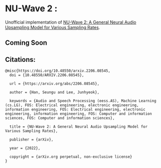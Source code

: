 # NU-Wave 2 :
Unofficial implementation of [NU-Wave 2: A General Neural Audio Upsampling Model for Various Sampling Rates](https://arxiv.org/abs/2206.08545).

## Coming Soon

## Citations:
```
@misc{https://doi.org/10.48550/arxiv.2206.08545,
  doi = {10.48550/ARXIV.2206.08545},
  
  url = {https://arxiv.org/abs/2206.08545},
  
  author = {Han, Seungu and Lee, Junhyeok},
  
  keywords = {Audio and Speech Processing (eess.AS), Machine Learning (cs.LG), FOS: Electrical engineering, electronic engineering, information engineering, FOS: Electrical engineering, electronic engineering, information engineering, FOS: Computer and information sciences, FOS: Computer and information sciences},
  
  title = {NU-Wave 2: A General Neural Audio Upsampling Model for Various Sampling Rates},
  
  publisher = {arXiv},
  
  year = {2022},
  
  copyright = {arXiv.org perpetual, non-exclusive license}
}

```
